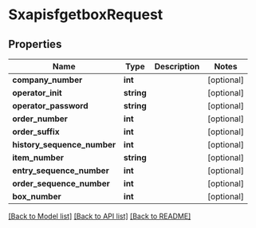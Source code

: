 # SxapisfgetboxRequest

## Properties
Name | Type | Description | Notes
------------ | ------------- | ------------- | -------------
**company_number** | **int** |  | [optional] 
**operator_init** | **string** |  | [optional] 
**operator_password** | **string** |  | [optional] 
**order_number** | **int** |  | [optional] 
**order_suffix** | **int** |  | [optional] 
**history_sequence_number** | **int** |  | [optional] 
**item_number** | **string** |  | [optional] 
**entry_sequence_number** | **int** |  | [optional] 
**order_sequence_number** | **int** |  | [optional] 
**box_number** | **int** |  | [optional] 

[[Back to Model list]](../README.md#documentation-for-models) [[Back to API list]](../README.md#documentation-for-api-endpoints) [[Back to README]](../README.md)


